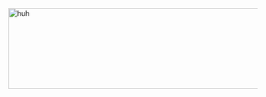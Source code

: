   <img width="590" height="164" alt="huh" src="https://github.com/user-attachments/assets/66331f69-e55a-4f17-b7a9-8c5d896aea53" />
